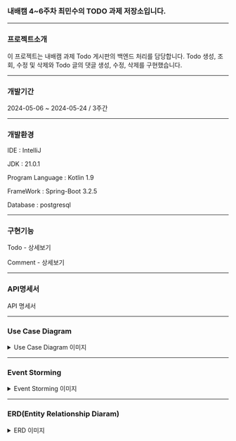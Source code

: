 ### 내배캠 4~6주차 최민수의 TODO 과제 저장소입니다.

-----------------

### 프로젝트소개

이 프로젝트는 내배캠 과제 Todo 게시판의 백엔드 처리를 담당합니다.
Todo 생성, 조회, 수정 및 삭제와 Todo 글의 댓글 생성, 수정, 삭제를 구현했습니다.

---------

### 개발기간
2024-05-06 ~ 2024-05-24 / 3주간

------------

### 개발환경
IDE : IntelliJ

JDK : 21.0.1

Program Language : Kotlin 1.9

FrameWork : Spring-Boot 3.2.5

Database : postgresql

------------------

### 구현기능

Todo - 상세보기

Comment - 상세보기

------------------------------------------

### API명세서

API 명세서

-------------------------------

### Use Case Diagram

<details>
  <summary>Use Case Diagram 이미지</summary>
  <div markdown="1">
    <img src = "https://github.com/HifumiAlice/todoList_assignment/blob/main/memo/images/%EC%9C%A0%EC%8A%A4%EC%BC%80%EC%9D%B4%EC%8A%A4%EB%8B%A4%EC%9D%B4%EC%96%B4%EA%B7%B8%EB%9E%A8.png" art = "https://github.com/HifumiAlice/todoList_assignment/blob/main/memo/images/%EC%9C%A0%EC%8A%A4%EC%BC%80%EC%9D%B4%EC%8A%A4%EB%8B%A4%EC%9D%B4%EC%96%B4%EA%B7%B8%EB%9E%A8.png">
    
  </div>
</details>


-----------------------

### Event Storming
<details>
  <summary>Event Storming 이미지</summary>
  <div markdown="1">
    <img src = "https://github.com/HifumiAlice/todoList_assignment/blob/main/memo/images/EventStorming.png" art = "https://github.com/HifumiAlice/todoList_assignment/blob/main/memo/images/EventStorming.png">
  </div>
</details>

-------------------------------------
### ERD(Entity Relationship Diaram)
<details>
  <summary>ERD 이미지</summary>
  <div markdown="1">
    <img src = "https://github.com/HifumiAlice/todoList_assignment/blob/main/memo/images/ERD.png" art = "https://github.com/HifumiAlice/todoList_assignment/blob/main/memo/images/ERD.png">
  </div>
</details>



